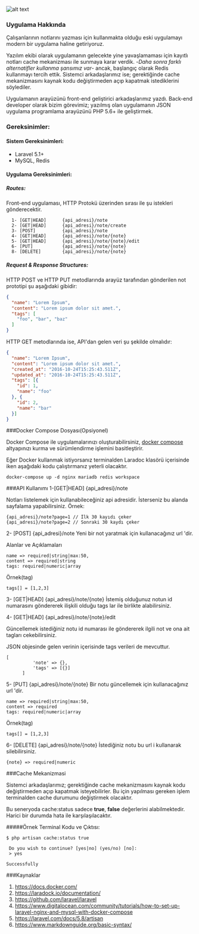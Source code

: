  ![alt text][logo] 

[logo]: https://clevel.team/wp-content/uploads/2019/07/logo-web-225.png "Clevel CTO as a service"


### Uygulama Hakkında
  Çalışanlarının notlarını yazması için kullanmakta olduğu eski uygulamayı modern bir uygulama haline getiriyoruz.
 
  Yazılım ekibi olarak uygulamanın gelecekte yine yavaşlamaması için kayıtlı notları cache mekanizması ile sunmaya karar verdik. -*Daha sonra farklı alternatifler kullanma şansımız var*- ancak, başlangıç olarak Redis kullanmayı tercih ettik. Sistemci arkadaşlarımız ise; gerektiğinde cache mekanizmasını kaynak kodu değiştirmeden açıp kapatmak istediklerini söylediler.
  
  Uygulamanın arayüzünü front-end geliştirici arkadaşlarımız yazdı. Back-end developer olarak bizim görevimiz; yazılmış olan uygulamanın JSON uygulama programlama arayüzünü PHP 5.6+ ile geliştirmek.
  
### Gereksinimler:
  
#### Sistem Gereksinimleri:
  - Laravel 5.1+
  - MySQL, Redis
 
#### Uygulama Gereksinimleri:
##### Routes:
  Front-end uygulaması, HTTP Protokü üzerinden sırası ile şu istekleri gönderecektir. 
 
      1- [GET|HEAD]      {api_adresi}/note
      2- [GET|HEAD]      {api_adresi}/note/create
      3- [POST]          {api_adresi}/note
      4- [GET|HEAD]      {api_adresi}/note/{note}
      5- [GET|HEAD]      {api_adresi}/note/{note}/edit
      6- [PUT]           {api_adresi}/note/{note}
      8- [DELETE]        {api_adresi}/note/{note}
  
##### Request & Response Structures:
  HTTP POST ve HTTP PUT metodlarında arayüz tarafından gönderilen not prototipi şu aşağıdaki gibidir:
  
```JSON
{
  "name": "Lorem Ipsum",
  "content": "Lorem ipsum dolor sit amet.",
  "tags": [
    "foo", "bar", "baz"
  ]
}
```
 
  HTTP GET metodlarında ise, API'dan gelen veri şu şekilde olmalıdır:
```JSON
{
  "name": "Lorem Ipsum",
  "content": "Lorem ipsum dolor sit amet.",
  "created_at": "2016-10-24T15:25:43.511Z",
  "updated_at": "2016-10-24T15:25:43.511Z",
  "tags": [{
    "id": 1,
    "name": "foo"
  }, {
    "id": 2,
    "name": "bar"
  }]
}
```

###Docker Compose Dosyası(Opsiyonel)

Docker Compose ile uygulamalarınızı oluşturabilirsiniz, [docker compose](https://docs.docker.com/compose/ "Docker Compose")
altyapınızı kurma ve sürümlendirme işlemini basitleştirir.

Eğer Docker kullanmak istiyorsanız terminalden Laradoc klasörü içerisinde iken aşağıdaki kodu çalıştırmanız yeterli olacaktır.

```console
docker-compose up -d nginx mariadb redis workspace
```

###API Kullanımı
1-[GET|HEAD]      {api_adresi}/note

Notları listelemek için kullanabileceğiniz api adresidir. İsterseniz bu alanda sayfalama yapabilirsiniz.
Örnek:

```
{api_adresi}/note?page=1 // İlk 30 kayıdı çeker
{api_adresi}/note?page=2 // Sonraki 30 kaydı çeker
```

     

2- [POST]          {api_adresi}/note
Yeni bir not yaratmak için kullanacağınız url 'dir. 

Alanlar ve Açıklamaları
```
name => required|string|max:50,
content => required|string
tags: required|numeric|array
```

Örnek(tag)
```
tags[] = [1,2,3]
```

3- [GET|HEAD]      {api_adresi}/note/{note}
İstemiş olduğunuz notun id numarasını göndererek ilişkili olduğu tags lar ile birlikte alabilirsiniz.
      
4- [GET|HEAD]      {api_adresi}/note/{note}/edit
      
Güncellemek istediğiniz notu id numarası ile göndererek ilgili not ve ona ait tagları cekebilirsiniz.

JSON objesinde gelen verinin içerisinde tags verileri de mevcuttur.
```
[
          'note' => {},
          'tags' => [{}]
      ]
```

5- [PUT]           {api_adresi}/note/{note}
Bir notu güncellemek için kullanacağınız url 'dir.

```
name => required|string|max:50,
content => required
tags: required|numeric|array
```

Örnek(tag)
```
tags[] = [1,2,3]
```

6- [DELETE]        {api_adresi}/note/{note}
İstediğiniz notu bu url i kullanarak silebilirsiniz.  
```
{note} => required|numeric
```

###Cache Mekanizmasi

Sistemci arkadaşlarımız; gerektiğinde cache mekanizmasını 
kaynak kodu değiştirmeden açıp kapatmak isteyebilirler. Bu için yapılması gereken işlem terminalden cache durumunu değiştirmek olacaktır. 

Bu seneryoda cache:status sadece **true**, **false** değerlerini alabilmektedir. Harici bir durumda hata ile karşılaşılacaktır.

#####Örnek Terminal Kodu ve Çıktısı:

```console
$ php artisan cache:status true

 Do you wish to continue? [yes|no] (yes/no) [no]:
 > yes

Successfully
```

###Kaynaklar

1. https://docs.docker.com/
1. https://laradock.io/documentation/
1. https://github.com/laravel/laravel
1. https://www.digitalocean.com/community/tutorials/how-to-set-up-laravel-nginx-and-mysql-with-docker-compose
1. https://laravel.com/docs/5.8/artisan
1. https://www.markdownguide.org/basic-syntax/
